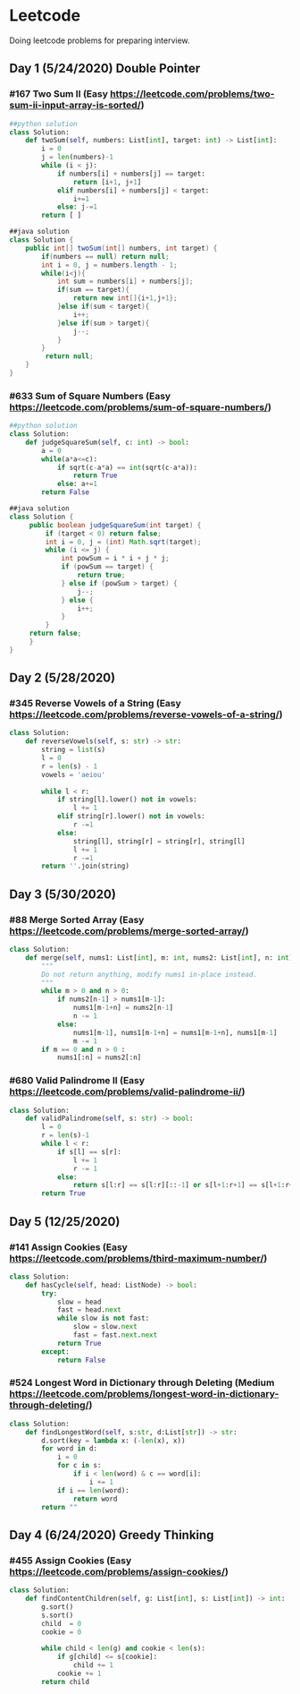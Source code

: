 # Leetcode
Doing leetcode problems for preparing interview.

## Day 1 (5/24/2020) Double Pointer
### #167 Two Sum II (Easy https://leetcode.com/problems/two-sum-ii-input-array-is-sorted/)
```python
##python solution
class Solution:
    def twoSum(self, numbers: List[int], target: int) -> List[int]:
        i = 0
        j = len(numbers)-1
        while (i < j):
            if numbers[i] + numbers[j] == target:
                return [i+1, j+1]
            elif numbers[i] + numbers[j] < target:
                i+=1
            else: j-=1
        return [ ]
```

```java
##java solution
class Solution {
    public int[] twoSum(int[] numbers, int target) {
        if(numbers == null) return null;
        int i = 0, j = numbers.length - 1;
        while(i<j){
            int sum = numbers[i] + numbers[j];
            if(sum == target){
                return new int[]{i+1,j+1};
            }else if(sum < target){
                i++;
            }else if(sum > target){
                j--;
            }
        }
         return null;
    } 
}
```

### #633 Sum of Square Numbers (Easy https://leetcode.com/problems/sum-of-square-numbers/)
```python
##python solution
class Solution:
    def judgeSquareSum(self, c: int) -> bool:
        a = 0
        while(a*a<=c):
            if sqrt(c-a*a) == int(sqrt(c-a*a)):
                return True
            else: a+=1
        return False
```

```java
##java solution
class Solution {
     public boolean judgeSquareSum(int target) {
         if (target < 0) return false;
         int i = 0, j = (int) Math.sqrt(target);
         while (i <= j) {
             int powSum = i * i + j * j;
             if (powSum == target) {
                 return true;
             } else if (powSum > target) {
                 j--;
             } else {
                 i++;
             }
         }
     return false;
     }
}
```

## Day 2 (5/28/2020)
### #345 Reverse Vowels of a String (Easy https://leetcode.com/problems/reverse-vowels-of-a-string/)
```python
class Solution:
    def reverseVowels(self, s: str) -> str:
        string = list(s)
        l = 0
        r = len(s) - 1
        vowels = 'aeiou'
        
        while l < r:
            if string[l].lower() not in vowels:
                l += 1
            elif string[r].lower() not in vowels:
                r -=1
            else:
                string[l], string[r] = string[r], string[l]
                l += 1
                r -=1
        return ''.join(string)
```


## Day 3 (5/30/2020)
### #88 Merge Sorted Array (Easy https://leetcode.com/problems/merge-sorted-array/)
```python
class Solution:
    def merge(self, nums1: List[int], m: int, nums2: List[int], n: int) -> None:
        """
        Do not return anything, modify nums1 in-place instead.
        """
        while m > 0 and n > 0:
            if nums2[n-1] > nums1[m-1]:
                nums1[m-1+n] = nums2[n-1]
                n -= 1
            else: 
                nums1[m-1], nums1[m-1+n] = nums1[m-1+n], nums1[m-1]
                m -= 1
        if m == 0 and n > 0 :
            nums1[:n] = nums2[:n]
```

### #680 Valid Palindrome II (Easy https://leetcode.com/problems/valid-palindrome-ii/)
```python
class Solution:
    def validPalindrome(self, s: str) -> bool:
        l = 0
        r = len(s)-1
        while l < r:
            if s[l] == s[r]:
                l += 1
                r -= 1
            else:
                return s[l:r] == s[l:r][::-1] or s[l+1:r+1] == s[l+1:r+1][::-1]
        return True
```

## Day 5 (12/25/2020) 
### #141 Assign Cookies (Easy https://leetcode.com/problems/third-maximum-number/)
```python
class Solution:
    def hasCycle(self, head: ListNode) -> bool:
        try:
            slow = head
            fast = head.next
            while slow is not fast:
                slow = slow.next
                fast = fast.next.next
            return True
        except:
            return False
```

### #524 Longest Word in Dictionary through Deleting (Medium https://leetcode.com/problems/longest-word-in-dictionary-through-deleting/)
```python
class Solution:
    def findLongestWord(self, s:str, d:List[str]) -> str:
        d.sort(key = lambda x: (-len(x), x))
        for word in d:
            i = 0
            for c in s:
                if i < len(word) & c == word[i]:
                    i += 1
            if i == len(word):
                return word
        return ""       
```        

## Day 4 (6/24/2020) Greedy Thinking
### #455 Assign Cookies (Easy https://leetcode.com/problems/assign-cookies/)
```python
class Solution:
    def findContentChildren(self, g: List[int], s: List[int]) -> int:
        g.sort()
        s.sort()
        child  = 0 
        cookie = 0
        
        while child < len(g) and cookie < len(s):
            if g[child] <= s[cookie]:
                child += 1
            cookie += 1
        return child    
```



                



